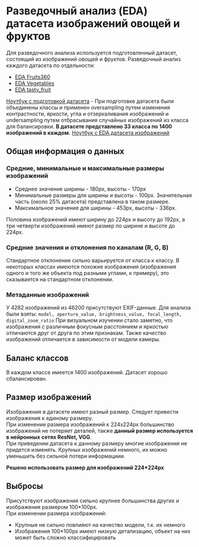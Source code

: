 # Разведочный анализ (EDA) датасета изображений овощей и фруктов
Для разведочного анализа используется подготовленный датасет, состоящий из изображений овощей и фруктов.
Разведочный анализ каждого датасета по отдельности:
- [EDA Fruits360](EDA/EDA_Fruits360.md)
- [EDA Vegetables](EDA/EDA_Vegetables.md)
- [EDA tasty_fruit](EDA/tasty_fruit.md)

[Ноутбук с подготовкой датасета](EDA/dataset_merging.ipynb) - При подготовке датасета были объединены классы и применен oversampling путем изменения контрастности, яркости, угла и отзеркаливания изображений и undersampling путем отбрасывания случайных изображений из класса для балансировки.
**В датасете представлено 33 класса по 1400 изображений в каждом.**
[Ноутбук с EDA датасета изображений](EDA/EDA_main.ipynb)
## Общая информация о данных
### Средние, минимальные и максимальные размеры изображений
* Среднее значение ширины - 180px, высоты - 170px  
* Минимальные размеры для ширины и высоты - 100px. Значительная часть (около 25% датасета) представлена в таком размере.  
* Максимальное значение для ширины - 453px, высоты - 336px.

Половина изображений имеют ширину до 224px и высоту до 192px, а три четверти изображений имеют размер по ширине и высоте до 224px.
### Средние значения и отклонения по каналам (R, G, B)
Стандартное отклонение сильно варьируется от класса к классу. В некоторых классах имеются похожие изображения (изображения одного и того же объекта под разными углами, к примеру), это сказывается на стандартном отклонении.  
### Метаданные изображений
У 4282 изображений из 46200 присутствуют EXIF-данные.
Для анализа были взяты: `model, aperture_value, brightness_value, focal_length, digital_zoom_ratio`
При визуальном изучении стало заметно, что изображения с различным фокусным расстоянием и яркостью отличаются друг от друга по этим признакам.
Также качество изображений отличается в зависимости от модели камеры.  
## Баланс классов
В каждом классе имеется 1400 изображений. Датасет хорошо сбалансирован.
## Размер изображений
Изображения в датасете имеют разный размер. Следует привести изображения к единому размеру.  
При изменении размера изображений к 224x224px большинство изображений не потеряет деталей, также **данный размер используется в нейронных сетях ResNet, VGG**.  
При приведении датасета к данному размеру многие изображения не придется изменять. Крупных изображений немного, их можно уменьшить без сильной потери информациии.

**Решено использовать размер для изображений 224*224px**
## Выбросы
Присутствуют изображения сильно крупнее большинства других и изображения размером 100*100px.  
При изменении размера изображений:
- Крупные не сильно повлияют на качество модели, т.к. их немного
- Изображения 100*100px имеют низкую детализацию, объект на них может быть сложно классифицировать
